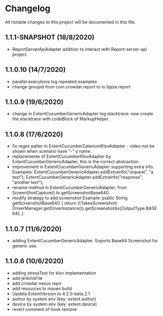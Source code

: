 # Changelog 
All notable changes to this project will be documented in this file.

## 1.1.1-SNAPSHOT (18/8/2020)
- ReportServerApiAdapter addition to interact with Report-server-api project.

## 1.1.0.10 (14/7/2020)
- parallel executions log repeated examples  
- change groupid from com.crowdar.report to io.lippia.report

## 1.1.0.9 (19/6/2020)
- change in ExtentCucumberGenericAdapter log stacktrace: now create the stacktrace with codeBlock of MarkupHelper.  

## 1.1.0.8 (17/6/2020)
- fix regex patter in ExtentCucumberZaleniumKlovAdapter - video not be shown when scenario have "-" y name.
- replacemente of ExtentCucumberKlovAdapter by ExtentCucumberGenericAdapter, this is the correct abstraction.  
- improvement in ExtentCucumberGenericAdapter supporting extra info.
	Examples: 
    	ExtentCucumberGenericAdapter.addExtraInfo("request", "a text");
		ExtentCucumberGenericAdapter.addExtraInfo("response", "another text");
- rename method in ExtentCucumberGenericAdapter, from ScreenShotCapture() to getScreenshotBase64()
- modify strategy to add screenshot 
	Example:   public String getScreenshotBase64() { return ((TakesScreenshot) DriverManager.getDriverInstance()).getScreenshotAs(OutputType.BASE64);	}
		
## 1.1.0.7 (11/6/2020)
- adding ExtentCucumberGenericAdapter. Soports Base64 Screenshot for generic use.

## 1.1.0.6 (10/6/2020)
- adding stressTest for klov implementation
- add jenkinsFile
- add crowdar nexus repo
- add resources to maven build
- Update ExtentVersion to 4.2.0-beta.2.1
- author by system env (key: extent.author)
- device by system env (key: extent.device)
- revert comment of hook remove 




